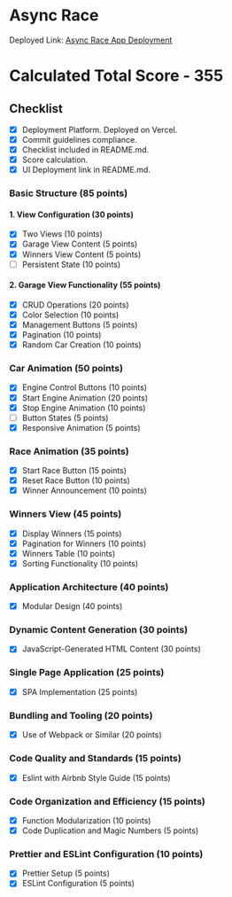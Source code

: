 # Async Race

Deployed Link: [Async Race App Deployment](https://async-race-app-mz.vercel.app/)

# Calculated Total Score - 355

## Checklist

- [x] Deployment Platform. Deployed on Vercel. 
- [x] Commit guidelines compliance.
- [x] Checklist included in README.md.
- [x] Score calculation.
- [x] UI Deployment link in README.md.

### Basic Structure (85 points)

#### 1. View Configuration (30 points)
- [x] Two Views (10 points)
- [x] Garage View Content (5 points)
- [x] Winners View Content (5 points)
- [ ] Persistent State (10 points)

#### 2. Garage View Functionality (55 points)
- [x] CRUD Operations (20 points)
- [x] Color Selection (10 points)
- [x] Management Buttons (5 points)
- [x] Pagination (10 points)
- [x] Random Car Creation (10 points)

### Car Animation (50 points)
- [x] Engine Control Buttons (10 points)
- [x] Start Engine Animation (20 points)
- [x] Stop Engine Animation (10 points)
- [ ] Button States (5 points)
- [x] Responsive Animation (5 points)

### Race Animation (35 points)
- [x] Start Race Button (15 points)
- [x] Reset Race Button (10 points)
- [x] Winner Announcement (10 points)

### Winners View (45 points)
- [x] Display Winners (15 points)
- [x] Pagination for Winners (10 points)
- [x] Winners Table (10 points)
- [x] Sorting Functionality (10 points)

### Application Architecture (40 points)
- [x] Modular Design (40 points)

### Dynamic Content Generation (30 points)
- [x] JavaScript-Generated HTML Content (30 points)

### Single Page Application (25 points)
- [x] SPA Implementation (25 points)

### Bundling and Tooling (20 points)
- [x] Use of Webpack or Similar (20 points)

### Code Quality and Standards (15 points)
- [x] Eslint with Airbnb Style Guide (15 points)

### Code Organization and Efficiency (15 points)
- [x] Function Modularization (10 points)
- [x] Code Duplication and Magic Numbers (5 points)

### Prettier and ESLint Configuration (10 points)
- [x] Prettier Setup (5 points)
- [x] ESLint Configuration (5 points)
